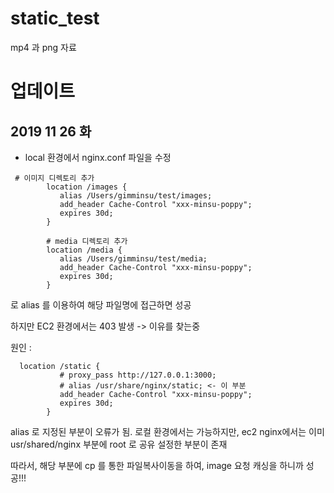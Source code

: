 # static_test
mp4 과 png 자료 


# 업데이트 
## 2019 11 26 화
- local 환경에서 nginx.conf 파일을 수정 

```
 # 이미지 디렉토리 추가
        location /images {
           alias /Users/gimminsu/test/images;
           add_header Cache-Control "xxx-minsu-poppy";
           expires 30d;
        }

        # media 디렉토리 추가
        location /media {
           alias /Users/gimminsu/test/media;
           add_header Cache-Control "xxx-minsu-poppy";
           expires 30d;
        }
```
로 alias 를 이용하여 해당 파일명에 접근하면 성공 

하지만 EC2 환경에서는 403 발생 -> 이유를 찾는중 

원인 : 
```
  location /static {
           # proxy_pass http://127.0.0.1:3000;
           # alias /usr/share/nginx/static; <- 이 부분
           add_header Cache-Control "xxx-minsu-poppy";
           expires 30d;
        }

```

alias 로 지정된 부분이 오류가 됨.
로컬 환경에서는 가능하지만, ec2 nginx에서는 이미 usr/shared/nginx 부분에 root 로 공유 설정한 부분이 존재 

따라서, 해당 부분에 cp 를 통한 파일복사이동을 하여, image 요청 캐싱을 하니까 성공!!!

